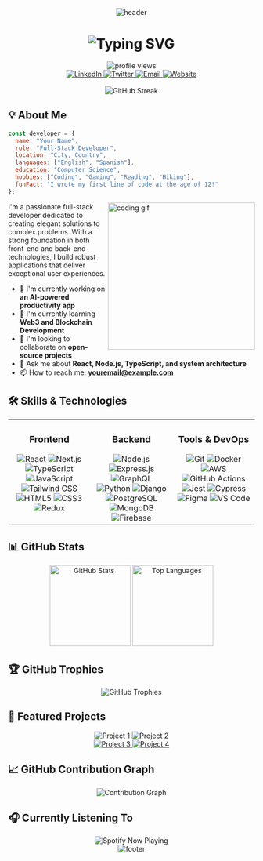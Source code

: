 <div align="center">
  <img src="https://capsule-render.vercel.app/api?type=waving&color=gradient&customColorList=12,14,30&height=200&section=header&text=Welcome%20to%20My%20GitHub&fontSize=50&fontAlignY=35&animation=fadeIn&fontColor=FFFFFF" alt="header" />
</div>

<h1 align="center">
  <img src="https://readme-typing-svg.herokuapp.com?font=Fira+Code&weight=500&size=28&pause=1000&color=0EA5E9&center=true&width=435&lines=Hi+there%2C+I'm+Developer;Full-Stack+Engineer;Open+Source+Enthusiast" alt="Typing SVG" />
</h1>

<div align="center">
  <img src="https://komarev.com/ghpvc/?username=yourusername&style=for-the-badge&color=0EA5E9" alt="profile views" />
</div>

<div align="center">
  <a href="https://www.linkedin.com/in/yourprofile">
    <img src="https://img.shields.io/badge/LinkedIn-0077B5?style=for-the-badge&logo=linkedin&logoColor=white" alt="LinkedIn" />
  </a>
  <a href="https://twitter.com/yourhandle">
    <img src="https://img.shields.io/badge/Twitter-1DA1F2?style=for-the-badge&logo=twitter&logoColor=white" alt="Twitter" />
  </a>
  <a href="mailto:youremail@example.com">
    <img src="https://img.shields.io/badge/Email-D14836?style=for-the-badge&logo=gmail&logoColor=white" alt="Email" />
  </a>
  <a href="https://yourwebsite.com">
    <img src="https://img.shields.io/badge/Website-D946EF?style=for-the-badge&logo=About.me&logoColor=white" alt="Website" />
  </a>
</div>

<br/>

<div align="center">
  <img src="https://github-readme-streak-stats.herokuapp.com/?user=yourusername&background=0D1117&stroke=0D1117&ring=0EA5E9&fire=D946EF&currStreakNum=FFFFFF&sideNums=0EA5E9&currStreakLabel=D946EF&sideLabels=0EA5E9&dates=8B5CF6" alt="GitHub Streak" />
</div>

## 💡 About Me

```javascript
const developer = {
  name: "Your Name",
  role: "Full-Stack Developer",
  location: "City, Country",
  languages: ["English", "Spanish"],
  education: "Computer Science",
  hobbies: ["Coding", "Gaming", "Reading", "Hiking"],
  funFact: "I wrote my first line of code at the age of 12!"
};
```

<img align="right" width="300" src="https://media.giphy.com/media/v1.Y2lkPTc5MGI3NjExMjNvdWpkYmUwZTBlcWl1OWNwM2QyaGQ3bzBhbjllenBtZmJ1dXh1ciZlcD12MV9pbnRlcm5hbF9naWZfYnlfaWQmY3Q9Zw/qgQUggAC3Pfv687qPC/giphy.gif" alt="coding gif" />

I'm a passionate full-stack developer dedicated to creating elegant solutions to complex problems. With a strong foundation in both front-end and back-end technologies, I build robust applications that deliver exceptional user experiences.

- 🔭 I'm currently working on **an AI-powered productivity app**
- 🌱 I'm currently learning **Web3 and Blockchain Development**
- 👯 I'm looking to collaborate on **open-source projects**
- 💬 Ask me about **React, Node.js, TypeScript, and system architecture**
- 📫 How to reach me: **youremail@example.com**

## 🛠️ Skills & Technologies

<div align="center">
  <table>
    <tr>
      <td valign="top" width="33%">
        <h3 align="center">Frontend</h3>
        <div align="center">
          <img src="https://img.shields.io/badge/React-61DAFB?style=for-the-badge&logo=react&logoColor=black" alt="React" />
          <img src="https://img.shields.io/badge/Next.js-000000?style=for-the-badge&logo=next.js&logoColor=white" alt="Next.js" />
          <img src="https://img.shields.io/badge/TypeScript-3178C6?style=for-the-badge&logo=typescript&logoColor=white" alt="TypeScript" />
          <img src="https://img.shields.io/badge/JavaScript-F7DF1E?style=for-the-badge&logo=javascript&logoColor=black" alt="JavaScript" />
          <img src="https://img.shields.io/badge/Tailwind_CSS-38B2AC?style=for-the-badge&logo=tailwind-css&logoColor=white" alt="Tailwind CSS" />
          <img src="https://img.shields.io/badge/HTML5-E34F26?style=for-the-badge&logo=html5&logoColor=white" alt="HTML5" />
          <img src="https://img.shields.io/badge/CSS3-1572B6?style=for-the-badge&logo=css3&logoColor=white" alt="CSS3" />
          <img src="https://img.shields.io/badge/Redux-764ABC?style=for-the-badge&logo=redux&logoColor=white" alt="Redux" />
        </div>
      </td>
      <td valign="top" width="33%">
        <h3 align="center">Backend</h3>
        <div align="center">
          <img src="https://img.shields.io/badge/Node.js-339933?style=for-the-badge&logo=node.js&logoColor=white" alt="Node.js" />
          <img src="https://img.shields.io/badge/Express-000000?style=for-the-badge&logo=express&logoColor=white" alt="Express.js" />
          <img src="https://img.shields.io/badge/GraphQL-E10098?style=for-the-badge&logo=graphql&logoColor=white" alt="GraphQL" />
          <img src="https://img.shields.io/badge/Python-3776AB?style=for-the-badge&logo=python&logoColor=white" alt="Python" />
          <img src="https://img.shields.io/badge/Django-092E20?style=for-the-badge&logo=django&logoColor=white" alt="Django" />
          <img src="https://img.shields.io/badge/PostgreSQL-316192?style=for-the-badge&logo=postgresql&logoColor=white" alt="PostgreSQL" />
          <img src="https://img.shields.io/badge/MongoDB-47A248?style=for-the-badge&logo=mongodb&logoColor=white" alt="MongoDB" />
          <img src="https://img.shields.io/badge/Firebase-FFCA28?style=for-the-badge&logo=firebase&logoColor=black" alt="Firebase" />
        </div>
      </td>
      <td valign="top" width="33%">
        <h3 align="center">Tools & DevOps</h3>
        <div align="center">
          <img src="https://img.shields.io/badge/Git-F05032?style=for-the-badge&logo=git&logoColor=white" alt="Git" />
          <img src="https://img.shields.io/badge/Docker-2496ED?style=for-the-badge&logo=docker&logoColor=white" alt="Docker" />
          <img src="https://img.shields.io/badge/AWS-232F3E?style=for-the-badge&logo=amazon-aws&logoColor=white" alt="AWS" />
          <img src="https://img.shields.io/badge/GitHub_Actions-2088FF?style=for-the-badge&logo=github-actions&logoColor=white" alt="GitHub Actions" />
          <img src="https://img.shields.io/badge/Jest-C21325?style=for-the-badge&logo=jest&logoColor=white" alt="Jest" />
          <img src="https://img.shields.io/badge/Cypress-17202C?style=for-the-badge&logo=cypress&logoColor=white" alt="Cypress" />
          <img src="https://img.shields.io/badge/Figma-F24E1E?style=for-the-badge&logo=figma&logoColor=white" alt="Figma" />
          <img src="https://img.shields.io/badge/VS_Code-007ACC?style=for-the-badge&logo=visual-studio-code&logoColor=white" alt="VS Code" />
        </div>
      </td>
    </tr>
  </table>
</div>

## 📊 GitHub Stats

<div align="center">
  <img src="https://github-readme-stats.vercel.app/api?username=yourusername&show_icons=true&theme=tokyonight&hide_border=true&bg_color=0D1117&title_color=0EA5E9&icon_color=D946EF&text_color=FFFFFF&ring_color=8B5CF6" alt="GitHub Stats" height="165" />
  <img src="https://github-readme-stats.vercel.app/api/top-langs/?username=yourusername&layout=compact&theme=tokyonight&hide_border=true&bg_color=0D1117&title_color=0EA5E9&text_color=FFFFFF" alt="Top Languages" height="165" />
</div>

## 🏆 GitHub Trophies

<div align="center">
  <img src="https://github-profile-trophy.vercel.app/?username=yourusername&theme=algolia&no-frame=true&row=1&column=7&margin-w=15" alt="GitHub Trophies" />
</div>

## 🚀 Featured Projects

<div align="center">
  <a href="https://github.com/yourusername/project1">
    <img src="https://github-readme-stats.vercel.app/api/pin/?username=yourusername&repo=project1&theme=tokyonight&hide_border=true&bg_color=0D1117&title_color=0EA5E9&icon_color=D946EF&text_color=FFFFFF" alt="Project 1" />
  </a>
  <a href="https://github.com/yourusername/project2">
    <img src="https://github-readme-stats.vercel.app/api/pin/?username=yourusername&repo=project2&theme=tokyonight&hide_border=true&bg_color=0D1117&title_color=0EA5E9&icon_color=D946EF&text_color=FFFFFF" alt="Project 2" />
  </a>
</div>
<div align="center">
  <a href="https://github.com/yourusername/project3">
    <img src="https://github-readme-stats.vercel.app/api/pin/?username=yourusername&repo=project3&theme=tokyonight&hide_border=true&bg_color=0D1117&title_color=0EA5E9&icon_color=D946EF&text_color=FFFFFF" alt="Project 3" />
  </a>
  <a href="https://github.com/yourusername/project4">
    <img src="https://github-readme-stats.vercel.app/api/pin/?username=yourusername&repo=project4&theme=tokyonight&hide_border=true&bg_color=0D1117&title_color=0EA5E9&icon_color=D946EF&text_color=FFFFFF" alt="Project 4" />
  </a>
</div>

## 📈 GitHub Contribution Graph

<div align="center">
  <img src="https://github-readme-activity-graph.vercel.app/graph?username=yourusername&bg_color=0D1117&color=0EA5E9&line=D946EF&point=8B5CF6&area=true&hide_border=true" alt="Contribution Graph" />
</div>

## 🎧 Currently Listening To

<div align="center">
  <img src="https://novatorem-eta-seven.vercel.app/api/spotify?background_color=0D1117&border_color=0D1117" alt="Spotify Now Playing" />
</div>

<div align="center">
  <img src="https://capsule-render.vercel.app/api?type=waving&color=gradient&customColorList=12,14,30&height=120&section=footer" alt="footer" />
</div>
